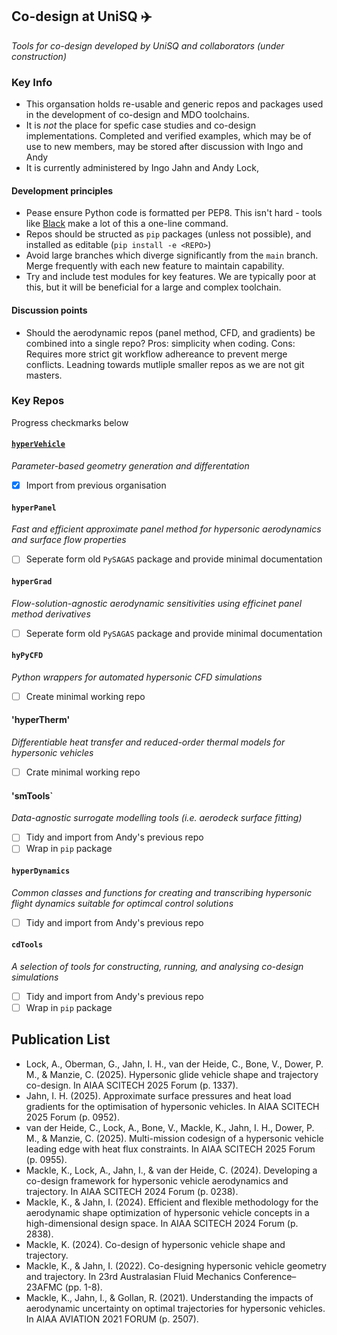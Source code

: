 ## Co-design at UniSQ ✈️

_Tools for co-design developed by UniSQ and collaborators (under construction)_

### Key Info
- This organsation holds re-usable and generic repos and packages used in the development of co-design and MDO toolchains.
- It is _not_ the place for spefic case studies and co-design implementations. Completed and verified examples, which may be of use to new members, may be stored after discussion with Ingo and Andy
- It is currently administered by Ingo Jahn and Andy Lock,

#### Development principles
- Pease ensure Python code is formatted per PEP8. This isn't hard - tools like [Black](https://github.com/psf/black) make a lot of this a one-line command.
- Repos should be structed as `pip` packages (unless not possible), and installed as editable (`pip install -e <REPO>`)
- Avoid large branches which diverge significantly from the `main` branch. Merge frequently with each new feature to maintain capability.
- Try and include test modules for key features. We are typically poor at this, but it will be beneficial for a large and complex toolchain.

#### Discussion points
- Should the aerodynamic repos (panel method, CFD, and gradients) be combined into a single repo? Pros: simplicity when coding. Cons: Requires more strict git workflow adhereance to prevent merge conflicts. Leadning towards mutliple smaller repos as we are not git masters.

### Key Repos
Progress checkmarks below

#### [`hyperVehicle`](https://github.com/codesign-at-usq/hyperVehicle)
_Parameter-based geometry generation and differentation_
- [x] Import from previous organisation

#### `hyperPanel`
_Fast and efficient approximate panel method for hypersonic aerodynamics and surface flow properties_
- [ ] Seperate form old `PySAGAS` package and provide minimal documentation

#### `hyperGrad`
_Flow-solution-agnostic aerodynamic sensitivities using efficinet panel method derivatives_
- [ ] Seperate form old `PySAGAS` package and provide minimal documentation

#### `hyPyCFD`
_Python wrappers for automated hypersonic CFD simulations_
- [ ] Create minimal working repo

#### 'hyperTherm'
_Differentiable heat transfer and reduced-order thermal models for hypersonic vehicles_
- [ ] Crate minimal working repo

#### 'smTools`
_Data-agnostic surrogate modelling tools (i.e. aerodeck surface fitting)_
- [ ] Tidy and import from Andy's previous repo
- [ ] Wrap in `pip` package

#### `hyperDynamics`
_Common classes and functions for creating and transcribing hypersonic flight dynamics suitable for optimcal control solutions_
- [ ] Tidy and import from Andy's previous repo

#### `cdTools`
_A selection of tools for constructing, running, and analysing co-design simulations_
- [ ] Tidy and import from Andy's previous repo
- [ ] Wrap in `pip` package

## Publication List
- Lock, A., Oberman, G., Jahn, I. H., van der Heide, C., Bone, V., Dower, P. M., & Manzie, C. (2025). Hypersonic glide vehicle shape and trajectory co-design. In AIAA SCITECH 2025 Forum (p. 1337).
- Jahn, I. H. (2025). Approximate surface pressures and heat load gradients for the optimisation of hypersonic vehicles. In AIAA SCITECH 2025 Forum (p. 0952).
- van der Heide, C., Lock, A., Bone, V., Mackle, K., Jahn, I. H., Dower, P. M., & Manzie, C. (2025). Multi-mission codesign of a hypersonic vehicle leading edge with heat flux constraints. In AIAA SCITECH 2025 Forum (p. 0955).
- Mackle, K., Lock, A., Jahn, I., & van der Heide, C. (2024). Developing a co-design framework for hypersonic vehicle aerodynamics and trajectory. In AIAA SCITECH 2024 Forum (p. 0238).
- Mackle, K., & Jahn, I. (2024). Efficient and flexible methodology for the aerodynamic shape optimization of hypersonic vehicle concepts in a high-dimensional design space. In AIAA SCITECH 2024 Forum (p. 2838).
- Mackle, K. (2024). Co-design of hypersonic vehicle shape and trajectory.
- Mackle, K., & Jahn, I. (2022). Co-designing hypersonic vehicle geometry and trajectory. In 23rd Australasian Fluid Mechanics Conference–23AFMC (pp. 1-8).
- Mackle, K., Jahn, I., & Gollan, R. (2021). Understanding the impacts of aerodynamic uncertainty on optimal trajectories for hypersonic vehicles. In AIAA AVIATION 2021 FORUM (p. 2507).

<!--

**Here are some ideas to get you started:**

🙋‍♀️ A short introduction - what is your organization all about?
🌈 Contribution guidelines - how can the community get involved?
👩‍💻 Useful resources - where can the community find your docs? Is there anything else the community should know?
🍿 Fun facts - what does your team eat for breakfast?
🧙 Remember, you can do mighty things with the power of [Markdown](https://docs.github.com/github/writing-on-github/getting-started-with-writing-and-formatting-on-github/basic-writing-and-formatting-syntax)
-->
